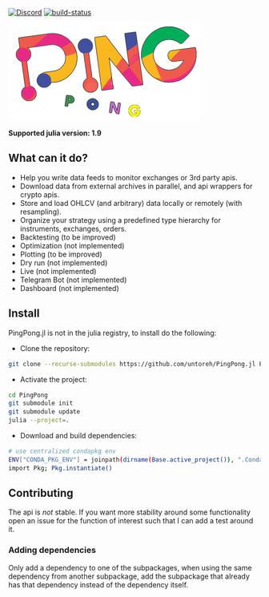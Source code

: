 [![Discord](https://img.shields.io/discord/1079307635934904370)](https://discord.gg/xDeBmSzDUr) [![build-status](https://github.com/untoreh/PingPong.jl/actions/workflows/docs.yml/badge.svg?branch=master)](https://untoreh.github.io/PingPong.jl/)

![Ping Pong](./docs/pingponglogo-384.png)

**Supported julia version: 1.9**

## What can it do?
- Help you write data feeds to monitor exchanges or 3rd party apis.
- Download data from external archives in parallel, and api wrappers for crypto apis.
- Store and load OHLCV (and arbitrary) data locally or remotely (with resampling).
- Organize your strategy using a predefined type hierarchy for instruments, exchanges, orders.
- Backtesting (to be improved)
- Optimization (not implemented)
- Plotting (to be improved)
- Dry run (not implemented)
- Live (not implemented)
- Telegram Bot (not implemented)
- Dashboard (not implemented)


## Install
PingPong.jl is not in the julia registry, to install do the following:

- Clone the repository:
```bash
git clone --recurse-submodules https://github.com/untoreh/PingPong.jl PingPong
```
- Activate the project:
```bash
cd PingPong
git submodule init
git submodule update
julia --project=.
```
- Download and build dependencies:
```bash
# use centralized condapkg env
ENV["CONDA_PKG_ENV"] = joinpath(dirname(Base.active_project()), ".CondaPkg")
import Pkg; Pkg.instantiate()
```

## Contributing
The api is *not* stable. If you want more stability around some functionality open an issue for the function of interest such that I can add a test around it. 

### Adding dependencies
Only add a dependency to one of the subpackages, when using the same dependency from another subpackage, add the subpackage that already has that dependency instead of the dependency itself.
